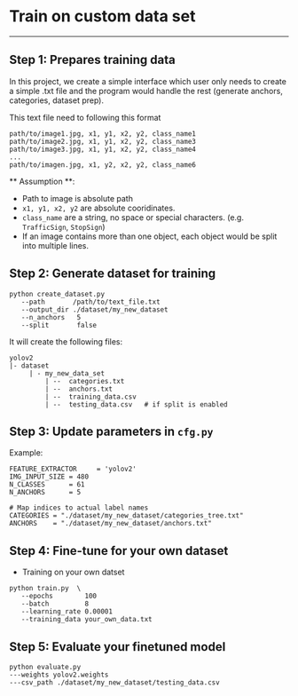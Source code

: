 # Train on custom data set
----------------------------

## Step 1: Prepares training data

In this project, we create a simple interface which user only needs to create a simple .txt file and the program would handle the rest (generate anchors, categories, dataset prep).

This text file need to following this format
```
path/to/image1.jpg, x1, y1, x2, y2, class_name1
path/to/image2.jpg, x1, y1, x2, y2, class_name3
path/to/image3.jpg, x1, y1, x2, y2, class_name4
...
path/to/imagen.jpg, x1, y2, x2, y2, class_name6
```

** Assumption **:
* Path to image is absolute path
* `x1, y1, x2, y2` are absolute cooridinates.
* `class_name` are a string, no space or special characters. (e.g. `TrafficSign`, `StopSign`)
* If an image contains more than one object, each object would be split into multiple lines.
        
        
## Step 2: Generate dataset for training

```
python create_dataset.py
   --path       /path/to/text_file.txt
   --output_dir ./dataset/my_new_dataset
   --n_anchors   5
   --split       false
```

It will create the following files:
```
yolov2
|- dataset
     | - my_new_data_set
         | --  categories.txt
         | --  anchors.txt
         | --  training_data.csv
         | --  testing_data.csv   # if split is enabled
```


## Step 3: Update parameters in `cfg.py`

Example:
```
FEATURE_EXTRACTOR     = 'yolov2'
IMG_INPUT_SIZE = 480
N_CLASSES      = 61
N_ANCHORS      = 5

# Map indices to actual label names
CATEGORIES = "./dataset/my_new_dataset/categories_tree.txt"
ANCHORS    = "./dataset/my_new_dataset/anchors.txt"
```

## Step 4: Fine-tune for your own dataset

* Training on your own datset
```
python train.py  \
   --epochs        100
   --batch         8
   --learning_rate 0.00001
   --training_data your_own_data.txt 
```

## Step 5: Evaluate your finetuned model
```
python evaluate.py 
---weights yolov2.weights
---csv_path ./dataset/my_new_dataset/testing_data.csv
```
